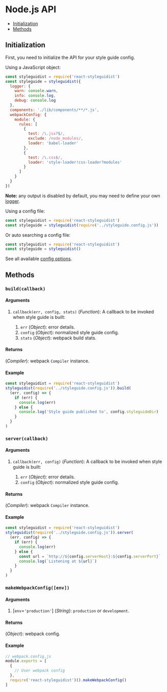 # Node.js API

<!-- To update run: npx markdown-toc --maxdepth 2 -i docs/API.md -->

<!-- toc -->

* [Initialization](#initialization)
* [Methods](#methods)

<!-- tocstop -->

## Initialization

First, you need to initialize the API for your style guide config.

Using a JavaScript object:

```javascript
const styleguidist = require('react-styleguidist')
const styleguide = styleguidist({
  logger: {
    warn: console.warn,
    info: console.log,
    debug: console.log
  },
  components: './lib/components/**/*.js',
  webpackConfig: {
    module: {
      rules: [
        {
          test: /\.jsx?$/,
          exclude: /node_modules/,
          loader: 'babel-loader'
        },
        {
          test: /\.css$/,
          loader: 'style-loader!css-loader?modules'
        }
      ]
    }
  }
})
```

**Note:** any output is disabled by default, you may need to define your own [logger](Configuration.md#logger).

Using a config file:

```javascript
const styleguidist = require('react-styleguidist')
const styleguide = styleguidist(require('../styleguide.config.js'))
```

Or auto searching a config file:

```javascript
const styleguidist = require('react-styleguidist')
const styleguide = styleguidist()
```

See all available [config options](Configuration.md).

## Methods

### `build(callback)`

#### Arguments

1. `callback(err, config, stats)` (_Function_): A callback to be invoked when style guide is built:

   1. `err` (_Object_): error details.
   2. `config` (_Object_): normalized style guide config.
   3. `stats` (_Object_): webpack build stats.

#### Returns

(_Compiler_): webpack `Compiler` instance.

#### Example

```javascript
const styleguidist = require('react-styleguidist')
styleguidist(require('../styleguide.config.js')).build(
  (err, config) => {
    if (err) {
      console.log(err)
    } else {
      console.log('Style guide published to', config.styleguideDir)
    }
  }
)
```

### `server(callback)`

#### Arguments

1. `callback(err, config)` (_Function_): A callback to be invoked when style guide is built:

   1. `err` (_Object_): error details.
   2. `config` (_Object_): normalized style guide config.

#### Returns

(_Compiler_): webpack `Compiler` instance.

#### Example

```javascript
const styleguidist = require('react-styleguidist')
styleguidist(require('../styleguide.config.js')).server(
  (err, config) => {
    if (err) {
      console.log(err)
    } else {
      const url = `http://${config.serverHost}:${config.serverPort}`
      console.log(`Listening at ${url}`)
    }
  }
)
```

### `makeWebpackConfig([env])`

#### Arguments

1. \[`env`=`'production'`\] (_String_): `production` or `development`.

#### Returns

(_Object_): webpack config.

#### Example

```javascript
// webpack.config.js
module.exports = [
  {
    // User webpack config
  },
  require('react-styleguidist')().makeWebpackConfig()
]
```
